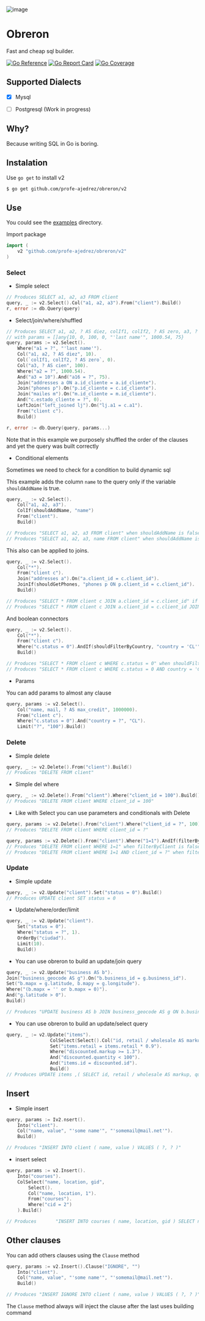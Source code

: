![image](https://github.com/user-attachments/assets/68470c45-ef4c-41a5-8129-4213429503f3)


# Obreron

Fast and cheap sql builder.

[![Go Reference](https://pkg.go.dev/badge/github.com/profe-ajedrez/obreron/v2.svg)](https://pkg.go.dev/github.com/profe-ajedrez/obreron/v2)
[![Go Report Card](https://goreportcard.com/badge/github.com/profe-ajedrez/obreron/v2)](https://goreportcard.com/report/github.com/profe-ajedrez/obreron/v2)
[![Go Coverage](https://github.com/profe-ajedrez/obreron/wiki/coverage.svg)](https://raw.githack.com/wiki/profe-ajedrez/obreron/coverage.html)

## Supported Dialects

- [x] Mysql
- [ ] Postgresql (Work in progress)


## Why?

Because writing SQL in Go is boring.

## Instalation

Use `go get` to install v2

```bash
$ go get github.com/profe-ajedrez/obreron/v2
```

## Use

You could see the [examples](examples/) directory.

Import package

```go
import (
	v2 "github.com/profe-ajedrez/obreron/v2"
)
```

### Select

* Simple select

```go
// Produces SELECT a1, a2, a3 FROM client
query, _ := v2.Select().Col("a1, a2, a3").From("client").Build()
r, error := db.Query(query)
```

* Select/join/where/shuffled

```go
// Produces SELECT a1, a2, ? AS diez, colIf1, colIf2, ? AS zero, a3, ? AS cien FROM client c JOIN addresses a ON a.id_cliente = a.id_cliente JOIN phones p ON p.id_cliente = c.id_cliente JOIN mailes m ON m.id_cliente = m.id_cliente AND c.estado_cliente = ? LEFT JOIN left_joined lj ON lj.a1 = c.a1 WHERE a1 = ? AND a2 = ? AND a3 = 10 AND a16 = ?
// with params = []any{10, 0, 100, 0, "'last name'", 1000.54, 75}
query, params := v2.Select().
    Where("a1 = ?", "'last name'").
    Col("a1, a2, ? AS diez", 10).
    Col(`colIf1, colIf2, ? AS zero`, 0).
    Col("a3, ? AS cien", 100).    
    Where("a2 = ?", 1000.54).
    And("a3 = 10").And("a16 = ?", 75).
    Join("addresses a ON a.id_cliente = a.id_cliente").
    Join("phones p").On("p.id_cliente = c.id_cliente").
    Join("mailes m").On("m.id_cliente = m.id_cliente").
    And("c.estado_cliente = ?", 0).    
    LeftJoin("left_joined lj").On("lj.a1 = c.a1").
    From("client c").
    Build()

r, error := db.Query(query, params...)
```

Note that in this example we purposely shuffled the order of the clauses and yet the query was built correctly

* Conditional elements

Sometimes we need to check for a condition to build dynamic sql

This example adds the column `name` to the query only if the variable `shouldAddName` is true.

```go
query, _ := v2.Select().
	Col("a1, a2, a3").
	ColIf(shouldAddName, "name")
	From("client").
	Build()

// Produces "SELECT a1, a2, a3 FROM client" when shouldAddName is false
// Produces "SELECT a1, a2, a3, name FROM client" when shouldAddName is true
```

This also can be applied to joins.

```go
query, _ := v2.Select().
	Col("*").
	From("client c").
	Join("addresses a").On("a.client_id = c.client_id").
    JoinIf(shouldGetPhones, "phones p ON p.client_id = c.client_id").
    Build()

// Produces "SELECT * FROM client c JOIN a.client_id = c.client_id" if shouldGetPhones is false
// Produces "SELECT * FROM client c JOIN a.client_id = c.client_id JOIN phones p ON p.client_id = c.client_id" " if shouldGetPhones is true
```

And boolean connectors

```go
query, _ := v2.Select().
	Col("*").
	From("client c").	
	Where("c.status = 0").AndIf(shouldFilterByCountry, "country = 'CL'").
    Build()

// Produces "SELECT * FROM client c WHERE c.status = 0" when shouldFilterByCountry is false
// Produces "SELECT * FROM client c WHERE c.status = 0 AND country = 'CL'" when shouldFilterByCountry is true
```

* Params

You can add params to almost any clause

```go
query, params := v2.Select().
	Col("name, mail, ? AS max_credit", 1000000).
	From("client c").	
	Where("c.status = 0").And("country = ?", "CL").
    Limit("?", "100").Build()
```


### Delete

* Simple delete

```go
query, _ := v2.Delete().From("client").Build()
// Produces "DELETE FROM client"
```

* Simple del where

```go
query, _ := v2.Delete().From("client").Where("client_id = 100").Build()
// Produces "DELETE FROM client WHERE client_id = 100"
```

* Like with Select you can use parameters and conditionals with Delete

```go
query, params := v2.Delete().From("client").Where("client_id = ?", 100).Build()
// Produces "DELETE FROM client WHERE client_id = ?"
```

```go
query, params := v2.Delete().From("client").Where("1=1").AndIf(filterByClient, "client_id = ?", 100).Build()
// Produces "DELETE FROM client WHERE 1=1" when filterByClient is false
// Produces "DELETE FROM client WHERE 1=1 AND client_id = ?" when filterByClient is true
```


### Update

* Simple update

```go
query, _ := v2.Update("client").Set("status = 0").Build()
// Produces UPDATE client SET status = 0
```

* Update/where/order/limit

```go
query, _ := v2.Update("client").
	Set("status = 0").
	Where("status = ?", 1).
	OrderBy("ciudad").
	Limit(10).
	Build()
```

* You can use obreron to build an update/join query

```go
query, _ := v2.Update("business AS b").
Join("business_geocode AS g").On("b.business_id = g.business_id").
Set("b.mapx = g.latitude, b.mapy = g.longitude").
Where("(b.mapx = '' or b.mapx = 0)").
And("g.latitude > 0").
Build()

// Produces "UPDATE business AS b JOIN business_geocode AS g ON b.business_id = g.business_id SET b.mapx = g.latitude, b.mapy = g.longitude WHERE (b.mapx = '' or b.mapx = 0) AND g.latitude > 0"
```

* You can use obreron to build an update/select query

```go
query, _ := v2.Update("items").
				ColSelect(Select().Col("id, retail / wholesale AS markup, quantity").From("items"), "discounted").
				Set("items.retail = items.retail * 0.9").
				Where("discounted.markup >= 1.3").
				And("discounted.quantity < 100").
				And("items.id = discounted.id").
	            Build()
// Produces UPDATE items ,( SELECT id, retail / wholesale AS markup, quantity FROM items ) discounted SET items.retail = items.retail * 0.9 WHERE discounted.markup >= 1.3 AND discounted.quantity < 100 AND items.id = discounted.id
```

## Insert

* Simple insert

```go
query, params := Iv2.nsert().
	Into("client").
	Col("name, value", "'some name'", "'somemail@mail.net'").
    Build()

// Produces "INSERT INTO client ( name, value ) VALUES ( ?, ? )"
```

* insert select

```go
query, params := v2.Insert().
    Into("courses").
    ColSelect("name, location, gid", 
		Select().
		Col("name, location, 1").
	    From("courses").
	    Where("cid = 2")
	).Build()

// Produces       "INSERT INTO courses ( name, location, gid ) SELECT name, location, 1 FROM courses WHERE cid = 2"
```

## Other clauses

You can add others clauses using the `Clause` method

```go
query, params := v2.Insert().Clause("IGNORE", "")
	Into("client").
	Col("name, value", "'some name'", "'somemail@mail.net'").
    Build()

// Produces "INSERT IGNORE INTO client ( name, value ) VALUES ( ?, ? )"
```

The `Clause` method always will inject the clause after the last uses building command
